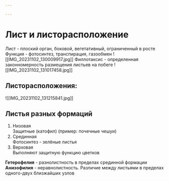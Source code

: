 ```yaml
---

---
```

# Лист и листорасположение

Лист - плоский орган, боковой, вегетативный, ограниченный в росте
Функция - фотосинтез, транспирация, газообмен
![[IMG_20231102_130009917.jpg]]
Филлотаксис - определенная законномерность размещения листьев на побеге
![[IMG_20231102_131017458.jpg]]
## Листорасположения:
![[IMG_20231102_131215841.jpg]]

## Листья разных формаций
1. Низовая<br>Защитные (катофил) (пример: почечные чешуи)
2. Срединная<br>Фотосинтез - зелёные листья 
3. Верховая<br>Выполняют защитную функцию цветков

**Гетерофелия** - разнолистность в пределах срединной формации
**Анизофилия** - неравнолистность. Различие между листьями в пределах одного-двух близжайших узлов